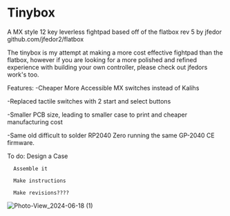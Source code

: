 # Tinybox
A MX style 12 key leverless fightpad based off of the flatbox rev 5 by jfedor 
github.com/jfedor2/flatbox


The tinybox is my attempt at making a more cost effective fightpad than the flatbox, however if you are looking for a more polished and refined experience with building your own controller, please check out jfedors work's too.

Features:
  -Cheaper More Accessible MX switches instead of Kalihs
  
  -Replaced tactile switches with 2 start and select buttons
  
  -Smaller PCB size, leading to smaller case to print and cheaper manufacturing cost
  
  -Same old difficult to solder RP2040 Zero running the same GP-2040 CE firmware.

  To do:
      Design a Case
      
      Assemble it
      
      Make instructions
      
      Make revisions????
      
![Photo-View_2024-06-18 (1)](https://github.com/elberto22/Tinybox/assets/143473536/2d0773ef-abdb-4548-96bd-155a5ac7ac2a)
